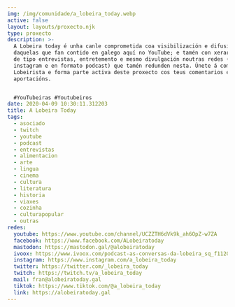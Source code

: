 ```yaml
---
img: /img/comunidade/a_lobeira_today.webp
active: false
layout: layouts/proxecto.njk
type: proxecto
description: >-
  A Lobeira today é unha canle comprometida coa visibilización e difusión
  daquelas que fan contido en galego aquí no YouTube; e tamén con xerar contido
  de tipo entrevistas, entretemento e mesmo divulgación noutras redes (twitch,
  instagram e en formato podcast) que tamén redunden nesta. Únete á comunidade
  Lobeirista e forma parte activa deste proxecto cos teus comentarios e
  aportacións.


  #YouTubeiras #Youtubeiros
date: 2020-04-09 10:30:11.312203
title: A Lobeira Today
tags:
  - asociado
  - twitch
  - youtube
  - podcast
  - entrevistas
  - alimentacion
  - arte
  - lingua
  - cinema
  - cultura
  - literatura
  - historia
  - viaxes
  - cozinha
  - culturapopular
  - outras
redes:
  youtube: https://www.youtube.com/channel/UCZZTH6dVk9k_ah6OpZ-w7ZA
  facebook: https://www.facebook.com/ALobeiratoday
  mastodon: https://mastodon.gal/@alobeiratoday
  ivoox: https://www.ivoox.com/podcast-as-conversas-da-lobeira_sq_f11207119_1.html
  instagram: https://www.instagram.com/a_lobeira_today
  twitter: https://twitter.com/_lobeira_today
  twitch: https://twitch.tv/a_lobeira_today
  mail: fran@alobeiratoday.gal
  tiktok: https://www.tiktok.com/@a_lobeira_today
  link: https://alobeiratoday.gal
---
```

